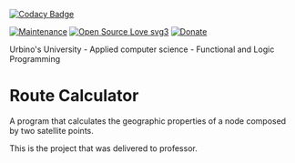 [![Codacy Badge](https://app.codacy.com/project/badge/Grade/15e0f4d35ee742bf933b5bb6222ed93f)](https://app.codacy.com/gh/R0mb0/Route-calculator/dashboard?utm_source=gh&utm_medium=referral&utm_content=&utm_campaign=Badge_grade)

[![Maintenance](https://img.shields.io/badge/Maintained%3F-yes-green.svg)](https://github.com/R0mb0/Route-calculator)
[![Open Source Love svg3](https://badges.frapsoft.com/os/v3/open-source.svg?v=103)](https://github.com/R0mb0/Route-calculator)
[![Donate](https://img.shields.io/badge/PayPal-Donate%20to%20Author-blue.svg)](http://paypal.me/R0mb0)

Urbino's University - Applied computer science - Functional and Logic Programming 
# Route Calculator
A program that calculates the geographic properties of a node composed by two satellite points.

This is the project that was delivered to professor.
